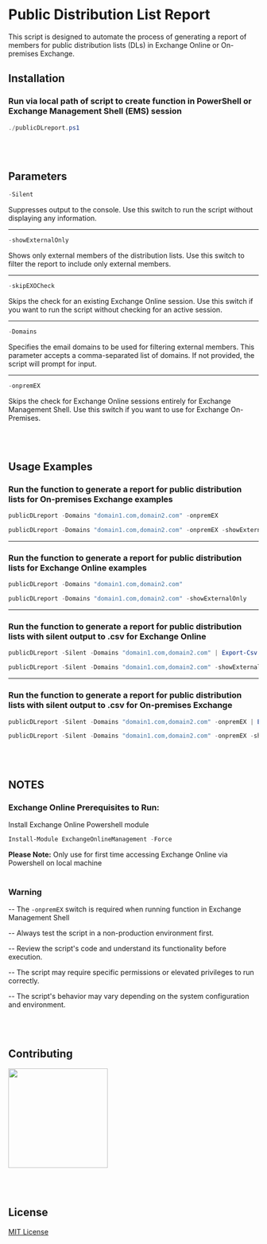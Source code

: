# Public Distribution List Report

This script is designed to automate the process of generating a report of members for public distribution lists (DLs) in Exchange Online or On-premises Exchange.

## Installation

### Run via local path of script to create function in PowerShell or Exchange Management Shell (EMS) session
```powershell
./publicDLreport.ps1
```

<br></br>
## Parameters 


```powershell
-Silent
```
Suppresses output to the console. Use this switch to run the script without displaying any information.

---

```powershell
-showExternalOnly
```
Shows only external members of the distribution lists. Use this switch to filter the report to include only external members.

---

```powershell
-skipEXOCheck
```
Skips the check for an existing Exchange Online session. Use this switch if you want to run the script without checking for an active session.

---

```powershell
-Domains
```
Specifies the email domains to be used for filtering external members. This parameter accepts a comma-separated list of domains. If not provided, the script will prompt for input.

---

```powershell
-onpremEX
```
Skips the check for Exchange Online sessions entirely for Exchange Management Shell. Use this switch if you want to use for Exchange On-Premises.

<br></br>
## Usage Examples

### Run the function to generate a report for public distribution lists for On-premises Exchange examples
```powershell
publicDLreport -Domains "domain1.com,domain2.com" -onpremEX
```
```powershell
publicDLreport -Domains "domain1.com,domain2.com" -onpremEX -showExternalOnly
```

---

### Run the function to generate a report for public distribution lists for Exchange Online examples
```powershell
publicDLreport -Domains "domain1.com,domain2.com"
```
```powershell
publicDLreport -Domains "domain1.com,domain2.com" -showExternalOnly
```

---

### Run the function to generate a report for public distribution lists with silent output to .csv for Exchange Online
```powershell
publicDLreport -Silent -Domains "domain1.com,domain2.com" | Export-Csv -Path "C:\Temp\PublicDLreport.csv" -NoTypeInformation
```
```powershell
publicDLreport -Silent -Domains "domain1.com,domain2.com" -showExternalOnly | Export-Csv -Path "C:\Temp\PublicDLreport.csv" -NoTypeInformation
```
---

### Run the function to generate a report for public distribution lists with silent output to .csv for On-premises Exchange
```powershell
publicDLreport -Silent -Domains "domain1.com,domain2.com" -onpremEX | Export-Csv -Path "C:\Temp\PublicDLreport.csv" -NoTypeInformation
```
```powershell
publicDLreport -Silent -Domains "domain1.com,domain2.com" -onpremEX -showExternalOnly | Export-Csv -Path "C:\Temp\PublicDLreport.csv" -NoTypeInformation
```
<br></br>
## NOTES

### Exchange Online Prerequisites to Run: 


Install Exchange Online Powershell module
```powershell
Install-Module ExchangeOnlineManagement -Force
```
**Please Note:** Only use for first time accessing Exchange Online via Powershell on local machine
<br></br>

### Warning
-- The  ```-onpremEX``` switch is required when running function in Exchange Management Shell


-- Always test the script in a non-production environment first.


-- Review the script's code and understand its functionality before execution.


-- The script may require specific permissions or elevated privileges to run correctly.


-- The script's behavior may vary depending on the system configuration and environment.

<br></br>
## Contributing

<img src="https://media2.giphy.com/media/v1.Y2lkPTc5MGI3NjExOGlmcmhqeWZkejFnZHV3MnU2MTIxYjczNW9ldTJmdm1leDdsaXR4YyZlcD12MV9pbnRlcm5hbF9naWZfYnlfaWQmY3Q9Zw/vR1dPIYzQmkRzLZk2w/giphy.gif" width="200" height="200" />

<br></br>
## License

[MIT License](https://choosealicense.com/licenses/mit/)

